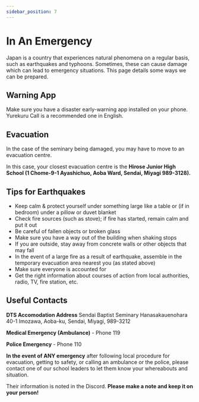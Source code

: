 ```yaml
---
sidebar_position: 7
---
```


# In An Emergency

Japan is a country that experiences natural phenomena on a regular basis, such as earthquakes and typhoons. Sometimes, these can cause damage which can lead to emergency situations. This page details some ways we can be prepared.

## Warning App

Make sure you have a disaster early-warning app installed on your phone. Yurekuru Call is a recommended one in English.

## Evacuation

In the case of the seminary being damaged, you may have to move to an evacuation centre.

In this case, your closest evacuation centre is the **Hirose Junior High School (1 Chome-9-1 Ayashichuo, Aoba Ward, Sendai, Miyagi 989-3128).**

## Tips for Earthquakes

- Keep calm & protect yourself under something large like a table or (if in bedroom) under a pillow or duvet blanket
- Check fire sources (such as stove); if fire has started, remain calm and put it out
- Be careful of fallen objects or broken glass
- Make sure you have a way out of the building when shaking stops
- If you are outside, stay away from concrete walls or other objects that may fall
- In the event of a large fire as a result of earthquake, assemble in the temporary evacuation area nearest you (as stated above)
- Make sure everyone is accounted for
- Get the right information about courses of action from local authorities, radio, TV, fire station, etc.

## Useful Contacts

**DTS Accomodation Address**
Sendai Baptist Seminary
Hanasakauenohara 40-1
Imozawa, Aoba-ku, Sendai, Miyagi, 989-3212

**Medical Emergency (Ambulance)** - Phone 119

**Police Emergency** - Phone 110

**In the event of ANY emergency** after following local procedure for evacuation, getting to safety, or calling an ambulance or the police, please contact one of our school leaders to let them know your whereabouts and situation. 

Their information is noted in the Discord. **Please make a note and keep it on your person!**